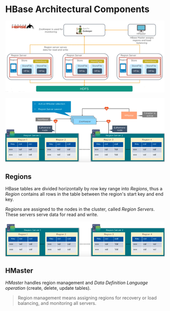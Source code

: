 # HBase Architectural Components

![](2021-07-02-12-33-00.png)

![](2021-07-02-12-47-28.png)

## Regions

HBase tables are divided horizontally by row key range into *Regions*, thus a *Region* contains all rows in the table between the region's start key and end key.

*Regions* are assigned to the nodes in the cluster, called *Region Servers*. These servers serve data for read and write.

![](2021-07-02-12-39-47.png)

## HMaster

*HMaster* handles region management and *Data Definition Language operation* (create, delete, update tables).

> Region management means assigning regions for recovery or load balancing, and monitoring all servers.
